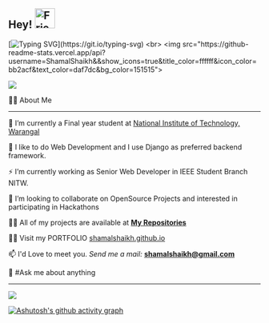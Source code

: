 ## Hey! <img src="https://raw.githubusercontent.com/MartinHeinz/MartinHeinz/master/wave.gif" alt="Friends" width="40" height="40"> 
[![Typing SVG](https://readme-typing-svg.herokuapp.com/?lines=I+am+Shamal+Shaikh;Let's+Have+Some+Fun!)](https://git.io/typing-svg)
<br>
<img src="https://github-readme-stats.vercel.app/api?username=ShamalShaikh&&show_icons=true&title_color=ffffff&icon_color=bb2acf&text_color=daf7dc&bg_color=151515">

<img src="https://visitor-badge.glitch.me/badge?page_id=ShamalShaikh.shamalshaikh">

🙋‍♂️ About Me
<hr>

🔭 I’m currently a Final year student at [National Institute of Technology, Warangal](https://www.nitw.ac.in/)

🌱 I like to do Web Development and I use Django as preferred backend framework.

⚡ I’m currently working as Senior Web Developer in IEEE Student Branch NITW.

👯 I’m looking to collaborate on OpenSource Projects and interested in participating in Hackathons

👨‍💻 All of my projects are available at [**My Repositories**](https://github.com/ShamalShaikh?tab=repositories)

👨‍💻 Visit my PORTFOLIO [shamalshaikh.github.io](https://shamalshaikh.github.io/shamalshaikh/)

📫 I'd Love to meet you. _Send me a mail:_ **shamalshaikh@gmail.com**


🕺 #Ask me about anything

<hr>

<img src="https://thumbs.gfycat.com/DefiantLividElephantseal-max-1mb.gif">

[![Ashutosh's github activity graph](https://activity-graph.herokuapp.com/graph?username=ShamalShaikh&theme=react-dark)](https://github.com/ashutosh00710/github-readme-activity-graph)
